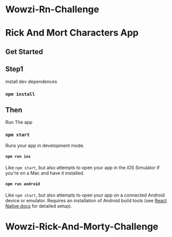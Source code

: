 # Wowzi-Rn-Challenge

# Rick And Mort Characters App

## Get Started

## Step1

install dev dependences

### `npm install`

## Then

Run The app

### `npm start`

Runs your app in development mode.

#### `npm run ios`

Like `npm start`, but also attempts to open your app in the iOS Simulator if you're on a Mac and have it installed.

#### `npm run android`

Like `npm start`, but also attempts to open your app on a connected Android device or emulator. Requires an installation of Android build tools (see [React Native docs](https://facebook.github.io/react-native/docs/getting-started.html) for detailed setup).
# Wowzi-Rick-And-Morty-Challenge

